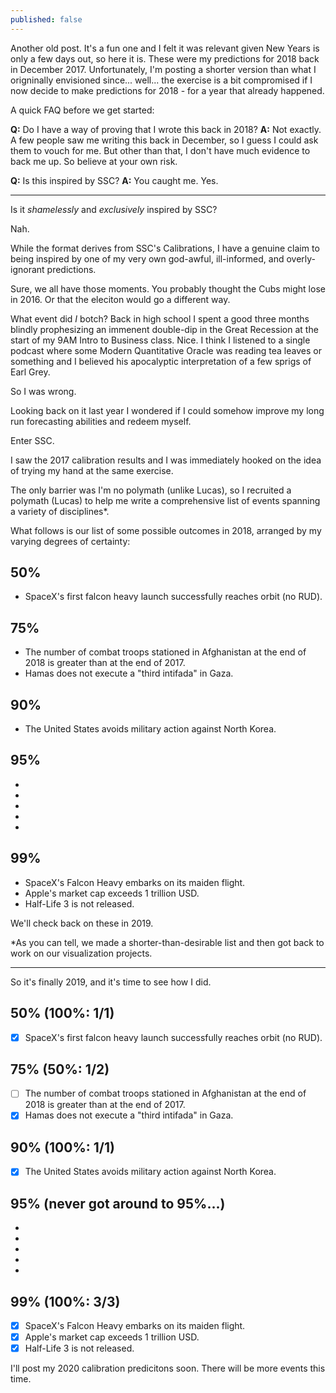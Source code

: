 ```yaml
---
published: false
---
```

Another old post. It's a fun one and I felt it was relevant given New Years is only a few days out, so here it is. These were my predictions for 2018 back in December 2017. Unfortunately, I'm posting a shorter version than what I origninally envisioned since... well... the exercise is a bit compromised if I now decide to make predictions for 2018 - for a year that already happened. 

A quick FAQ before we get started:

**Q:** Do I have a way of proving that I wrote this back in 2018? 
**A:** Not exactly. A few people saw me writing this back in December, so I guess I could ask them to vouch for me. But other than that, I don't have much evidence to back me up. So believe at your own risk.



**Q:** Is this inspired by SSC?
**A:** You caught me. Yes.

***

Is it _shamelessly_ and _exclusively_ inspired by SSC?

Nah.

While the format derives from SSC's Calibrations, I have a genuine claim to being inspired by one of my very own god-awful, ill-informed, and overly-ignorant predictions.

Sure, we all have those moments. You probably thought the Cubs might lose in 2016. Or that the eleciton would go a different way.

What event did _I_ botch? Back in high school I spent a good three months blindly prophesizing an immenent double-dip in the Great Recession at the start of my 9AM Intro to Business class. Nice. I think I listened to a single podcast where some Modern Quantitative Oracle was reading tea leaves or something and I believed his apocalyptic interpretation of a few sprigs of Earl Grey.

So I was wrong.

Looking back on it last year I wondered if I could somehow improve my long run forecasting abilities and redeem myself. 

Enter SSC.

I saw the 2017 calibration results and I was immediately hooked on the idea of trying my hand at the same exercise.

The only barrier was I'm no polymath (unlike Lucas), so I recruited a polymath (Lucas) to help me write a comprehensive list of events spanning a variety of disciplines*.

What follows is our list of some possible outcomes in 2018, arranged by my varying degrees of certainty:

## 50%
- SpaceX's first falcon heavy launch successfully reaches orbit (no RUD).

## 75%
- The number of combat troops stationed in Afghanistan at the end of 2018 is greater than at the end of 2017.
- Hamas does not execute a "third intifada" in Gaza.

## 90%
- The United States avoids military action against North Korea.

## 95%
-
-
-
-
-

## 99%
- SpaceX's Falcon Heavy embarks on its maiden flight.
- Apple's market cap exceeds 1 trillion USD.
- Half-Life 3 is not released.

We'll check back on these in 2019.

*As you can tell, we made a shorter-than-desirable list and then got back to work on our visualization projects.
***

So it's finally 2019, and it's time to see how I did.

## 50% (100%: 1/1)
- [x] SpaceX's first falcon heavy launch successfully reaches orbit (no RUD). 

## 75% (50%: 1/2)
- [ ] The number of combat troops stationed in Afghanistan at the end of 2018 is greater than at the end of 2017.
- [x] Hamas does not execute a "third intifada" in Gaza.

## 90% (100%: 1/1)
- [x] The United States avoids military action against North Korea.

## 95% (never got around to 95%...)
-
-
-
-
-

## 99% (100%: 3/3)
- [x] SpaceX's Falcon Heavy embarks on its maiden flight.
- [x] Apple's market cap exceeds 1 trillion USD.
- [x] Half-Life 3 is not released.

I'll post my 2020 calibration predicitons soon. There will be more events this time.
